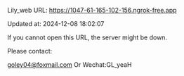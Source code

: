 Lily_web URL: https://1047-61-165-102-156.ngrok-free.app

Updated at: 2024-12-08 18:02:07

If you cannot open this URL, the server might be down.

Please contact: 

goley04@foxmail.com Or Wechat:GL_yeaH